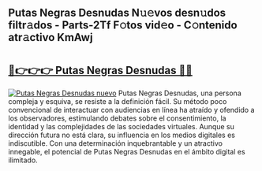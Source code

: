 ## Putas Negras Desnudas N𝚞𝚎vos desn𝚞dos filtr𝚊dos - Parts-2Tf F𝚘tos vid𝚎o - C𝚘ntenido atr𝚊ctivo KmAwj

# <h2><a href="http://mb5uqc8.tromn.icu/?c=Putas+Negras+Desnudas">🔗👉👉👉 Putas Negras Desnudas 🔗🔗</a></h2>

[![Putas Negras Desnudas nuevo](https://i.imgur.com/pEAQMta.gif)](http://mb5uqc8.tromn.icu/?c=Putas+Negras+Desnudas)
Putas Negras Desnudas, una persona compleja y esquiva, se resiste a la definición fácil. Su método poco convencional de interactuar con audiencias en línea ha atraído y ofendido a los observadores, estimulando debates sobre el consentimiento, la identidad y las complejidades de las sociedades virtuales. Aunque su dirección futura no está clara, su influencia en los medios digitales es indiscutible. Con una determinación inquebrantable y un atractivo innegable, el potencial de Putas Negras Desnudas en el ámbito digital es ilimitado.
